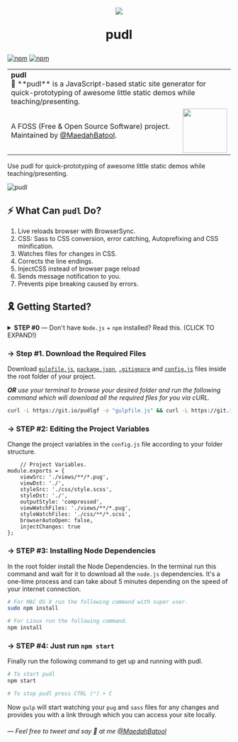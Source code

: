 <h1 align="center">
  <img src="https://on.ahmda.ws/sjK6/c" />

pudl

</h1>

[![npm](https://img.shields.io/npm/v/gulp-poodle.svg?style=flat-square)](https://www.npmjs.com/package/gulp-poodle) [![npm](https://img.shields.io/npm/dt/gulp-poodle.svg?style=flat-square&label=downloads)](https://www.npmjs.com/package/gulp-poodle)

<table width='100%'>
    <tr>
        <td align='left' width='100%' colspan='2'>
            <strong>pudl</strong><br />
            🎯 **pudl** is a JavaScript-based static site generator for quick-prototyping of awesome little static demos while teaching/presenting.
        </td>
    </tr>
    <tr>
        <td>
            A FOSS (Free & Open Source Software) project. Maintained by <a href='https://github.com/maedahbatool'>@MaedahBatool</a>.
        </td>
        <td align='center'>
            <a href='https://MaedahBatool.com/'>
                <img src='https://on.ahmda.ws/0o18242W011y/c' width='100' />
            </a>
        </td>
    </tr>
</table>

Use pudl for quick-prototyping of awesome little static demos while teaching/presenting.

![pudl](https://on.ahmda.ws/1a2d181b2j1P/c)

## ⚡️ What Can `pudl` Do?

1.  Live reloads browser with BrowserSync.
2.  CSS: Sass to CSS conversion, error catching, Autoprefixing and CSS minification.
3.  Watches files for changes in CSS.
4.  Corrects the line endings.
5.  InjectCSS instead of browser page reload
6.  Sends message notification to you.
7.  Prevents pipe breaking caused by errors.

## 🎗 Getting Started?

<details>
 <summary><strong> STEP #0</strong> — Don't have <code>Node.js</code> + <code>npm</code> installed? Read this. (CLICK TO EXPAND!)</summary>

In case you are an absolute beginner to the world of `Node.js`, JavaScript, and `npm` packages — all you need to do is go to the Node's site [download + install](https://nodejs.org/en/download/) Node on your system. This will install both `Node.js` and `npm`, i.e., node package manager — the command line interface of Node.js.

You can verify the install by opening your terminal app and typing...

```sh
node -v
# Results into v9.11.2 — make sure you have Node >= 8 installed.

npm -v
# Results into v6.2.0 — make sure you have npm >= 5.3 installed.
```

</details>

### → Step #1. Download the Required Files

Download [`gulpfile.js`](https://raw.githubusercontent.com/MaedahBatool/pudl/master/gulpfile.js), [`package.json`](https://raw.githubusercontent.com/MaedahBatool/pudl/master/package.json), [`.gitignore`](https://raw.githubusercontent.com/MaedahBatool/pudl/master/.gitignore) and [`config.js`](https://raw.githubusercontent.com/MaedahBatool/pudl/master/config.js) files inside the root folder of your project.

_**OR** use your terminal to browse your desired folder and run the following command which will download all the required files for you via cURL._

```bash
curl -L https://git.io/pudlgf -o "gulpfile.js" && curl -L https://git.io/pudlpkg -o "pacakge.json"  && curl -L https://git.io/pudlgi -o ".gitignore" && curl -L https://git.io/pudlcfg -o "config.js"
```

### → STEP #2: Editing the Project Variables

Change the project variables in the `config.js` file according to your folder structure.

```
	// Project Variables.
module.exports = {
	viewSrc: './views/**/*.pug',
	viewDst: './',
	styleSrc: './css/style.scss',
	styleDst: './',
	outputStyle: 'compressed',
	viewWatchFiles: './views/**/*.pug',
	styleWatchFiles: './css/**/*.scss',
	browserAutoOpen: false,
	injectChanges: true
};
```

### → STEP #3: Installing Node Dependencies

In the root folder install the Node Dependencies. In the terminal run this command and wait for it to download all the `node.js` dependencies. It's a one-time process and can take about 5 minutes depending on the speed of your internet connection.

```bash
# For MAC OS X run the following command with super user.
sudo npm install

# For Linux run the following command.
npm install
```

### → STEP #4: Just run `npm start`

Finally run the following command to get up and running with pudl.

```bash
# To start pudl
npm start

# To stop pudl press CTRL (⌃) + C
```

Now `gulp` will start watching your `pug` and `sass` files for any changes and provides you with a link through which you can access your site locally.

###### — Feel free to tweet and say 👋 at me [@MaedahBatool](https://twitter.com/MaedahBatool/)
